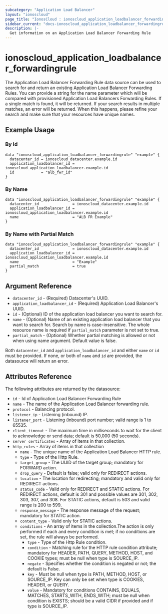 ```yaml
---
subcategory: "Application Load Balancer"
layout: "ionoscloud"
page_title: "IonosCloud : ionoscloud_application_loadbalancer_forwardingrule"
sidebar_current: "docs-ionoscloud_application_loadbalancer_forwardingrule"
description: |-
  Get information on an Application Load Balancer Forwarding Rule
---
```


# ionoscloud_application_loadbalancer_forwardingrule

The Application Load Balancer Forwarding Rule data source can be used to search for and return an existing Application Load Balancer Forwarding Rules.
You can provide a string for the name parameter which will be compared with provisioned Application Load Balancers Forwarding Rules.
If a single match is found, it will be returned. If your search results in multiple matches, an error will be returned.
When this happens, please refine your search and make sure that your resources have unique names.

## Example Usage

### By Id
```hcl
data "ionoscloud_application_loadbalancer_forwardingrule" "example" {
  datacenter_id = ionoscloud_datacenter.example.id
  application_loadbalancer_id = ionoscloud_application_loadbalancer.example.id
  id    		= "alb_fwr_id"
}
```

### By Name
```hcl
data "ionoscloud_application_loadbalancer_forwardingrule" "example" {
  datacenter_id               = ionoscloud_datacenter.example.id
  application_loadbalancer_id = ionoscloud_application_loadbalancer.example.id
  name    		              = "ALB FR Example"
}
```

### By Name with Partial Match
```hcl
data "ionoscloud_application_loadbalancer_forwardingrule" "example" {
  datacenter_id               = ionoscloud_datacenter.example.id
  application_loadbalancer_id = ionoscloud_application_loadbalancer.example.id
  name    		              = "Example"
  partial_match               = true
}
```

## Argument Reference

* `datacenter_id` - (Required) Datacenter's UUID.
* `application_loadbalancer_id` - (Required) Application Load Balancer's UUID.
* `id` - (Optional) ID of the application load balancer you want to search for.
* `name` - (Optional) Name of an existing application load balancer that you want to search for. Search by name is case-insensitive. The whole resource name is required if `partial_match` parameter is not set to true.
* `partial_match` - (Optional) Whether partial matching is allowed or not when using name argument. Default value is false.

Both `datacenter_id` and `application_loadbalancer_id` and either `name` or `id` must be provided. If none, or both of `name` and `id` are provided, the datasource will return an error.

## Attributes Reference

The following attributes are returned by the datasource:

- `id` - Id of Application Load Balancer Forwarding Rule
- `name` - The name of the Application Load Balancer forwarding rule.
- `protocol` - Balancing protocol.
- `listener_ip` - Listening (inbound) IP.
- `listener_port` - Listening (inbound) port number; valid range is 1 to 65535.
- `client_timeout` - The maximum time in milliseconds to wait for the client to acknowledge or send data; default is 50,000 (50 seconds).
- `server certificates` - Array of items in that collection.
- `http_rules` - Array of items in that collection
    - `name` - The unique name of the Application Load Balancer HTTP rule.
    - `type` - Type of the Http Rule.
    - `target_group` - The UUID of the target group; mandatory for FORWARD action.
    - `drop_query` - Default is false; valid only for REDIRECT actions.
    - `location` - The location for redirecting; mandatory and valid only for REDIRECT actions.
    - `status_code` - Valid only for REDIRECT and STATIC actions. For REDIRECT actions, default is 301 and possible values are 301, 302, 303, 307, and 308. For STATIC actions, default is 503 and valid range is 200 to 599.
    - `response_message` - The response message of the request; mandatory for STATIC action.
    - `content_type` - Valid only for STATIC actions.
    - `conditions` - An array of items in the collection.The action is only performed if each and every condition is met; if no conditions are set, the rule will always be performed.
        * `type` - Type of the Http Rule condition.
        * `condition` - Matching rule for the HTTP rule condition attribute; mandatory for HEADER, PATH, QUERY, METHOD, HOST, and COOKIE types; must be null when type is SOURCE_IP.
        * `negate` - Specifies whether the condition is negated or not; the default is False.
        *  `key` - Must be null when type is PATH, METHOD, HOST, or SOURCE_IP. Key can only be set when type is COOKIES, HEADER, or QUERY.
        *  `value` - Mandatory for conditions CONTAINS, EQUALS, MATCHES, STARTS_WITH, ENDS_WITH; must be null when condition is EXISTS; should be a valid CIDR if provided and if type is SOURCE_IP.
